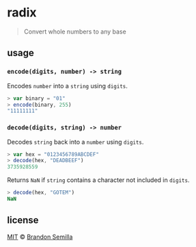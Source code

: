 # radix
> Convert whole numbers to any base

## usage

### `encode(digits, number) -> string`
Encodes `number` into a `string` using `digits`.
```js
> var binary = "01"
> encode(binary, 255)
"11111111"
```

### `decode(digits, string) -> number`
Decodes `string` back into a `number` using `digits`.
```js
> var hex = "0123456789ABCDEF"
> decode(hex, "DEADBEEF")
3735928559
```

Returns `NaN` if `string` contains a character not included in `digits`.
```js
> decode(hex, "GOTEM")
NaN
```

## license
[MIT](https://opensource.org/licenses/MIT) © [Brandon Semilla](https://git.io/semibran)
